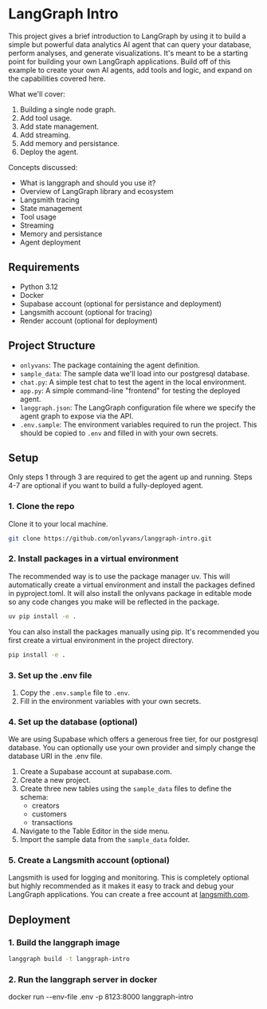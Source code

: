 # LangGraph Intro

This project gives a brief introduction to LangGraph by using it to build a simple but powerful data analytics AI agent that can query your database, perform analyses, and generate visualizations. It's meant to be a starting point for building your own LangGraph applications. Build off of this example to create your own AI agents, add tools and logic, and expand on the capabilities covered here.

What we'll cover:

1. Building a single node graph.
2. Add tool usage.
3. Add state management.
4. Add streaming.
5. Add memory and persistance.
6. Deploy the agent.

Concepts discussed:

- What is langgraph and should you use it?
- Overview of LangGraph library and ecosystem
- Langsmith tracing
- State management
- Tool usage
- Streaming
- Memory and persistance
- Agent deployment

## Requirements

- Python 3.12
- Docker
- Supabase account (optional for persistance and deployment)
- Langsmith account (optional for tracing)
- Render account (optional for deployment)

## Project Structure

- `onlyvans`: The package containing the agent definition.
- `sample_data`: The sample data we'll load into our postgresql database.
- `chat.py`: A simple test chat to test the agent in the local environment.
- `app.py`: A simple command-line "frontend" for testing the deployed agent.
- `langgraph.json`: The LangGraph configuration file where we specify the agent graph to expose via the API.
- `.env.sample`: The environment variables required to run the project. This should be copied to `.env` and filled in with your own secrets.

## Setup

Only steps 1 through 3 are required to get the agent up and running. Steps 4-7 are optional if you want to build a fully-deployed agent.

### 1. Clone the repo

Clone it to your local machine.

```bash
git clone https://github.com/onlyvans/langgraph-intro.git
```

### 2. Install packages in a virtual environment

The recommended way is to use the package manager uv. This will automatically create a virtual environment and install the packages defined in pyproject.toml. It will also install the onlyvans package in editable mode so any code changes you make will be reflected in the package.

```bash
uv pip install -e .
```

You can also install the packages manually using pip. It's recommended you first create a virtual environment in the project directory.

```bash
pip install -e .
```

### 3. Set up the .env file

1. Copy the `.env.sample` file to `.env`.
2. Fill in the environment variables with your own secrets.

### 4. Set up the database (optional)

We are using Supabase which offers a generous free tier, for our postgresql database. You can optionally use your own provider and simply change the database URI in the .env file.

1. Create a Supabase account at supabase.com.
2. Create a new project.
3. Create three new tables using the `sample_data` files to define the schema:
    - creators
    - customers
    - transactions
4. Navigate to the Table Editor in the side menu.
5. Import the sample data from the `sample_data` folder.

### 5. Create a Langsmith account (optional)

Langsmith is used for logging and monitoring. This is completely optional but highly recommended as it makes it easy to track and debug your LangGraph applications. You can create a free account at [langsmith.com](https://langsmith.com/).

## Deployment

### 1. Build the langgraph image

```bash
langgraph build -t langgraph-intro
```

### 2. Run the langgraph server in docker

docker run --env-file .env -p 8123:8000 langgraph-intro
